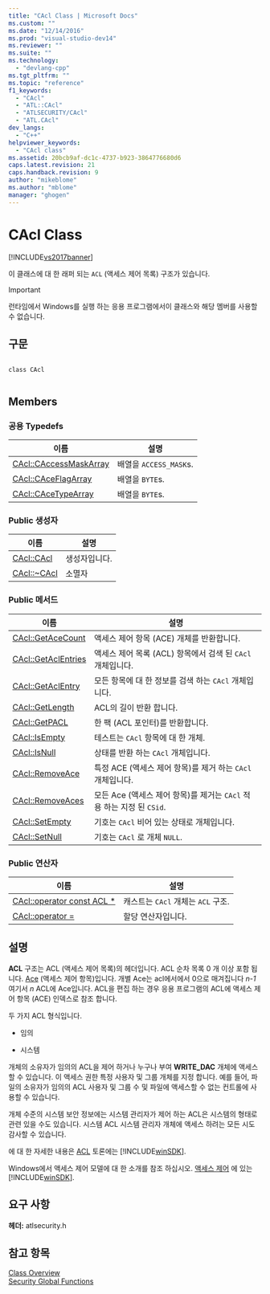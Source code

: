```yaml
---
title: "CAcl Class | Microsoft Docs"
ms.custom: ""
ms.date: "12/14/2016"
ms.prod: "visual-studio-dev14"
ms.reviewer: ""
ms.suite: ""
ms.technology: 
  - "devlang-cpp"
ms.tgt_pltfrm: ""
ms.topic: "reference"
f1_keywords: 
  - "CAcl"
  - "ATL::CAcl"
  - "ATLSECURITY/CAcl"
  - "ATL.CAcl"
dev_langs: 
  - "C++"
helpviewer_keywords: 
  - "CAcl class"
ms.assetid: 20bcb9af-dc1c-4737-b923-3864776680d6
caps.latest.revision: 21
caps.handback.revision: 9
author: "mikeblome"
ms.author: "mblome"
manager: "ghogen"
---
```

# CAcl Class
[!INCLUDE[vs2017banner](../../assembler/inline/includes/vs2017banner.md)]

이 클래스에 대 한 래퍼 되는 `ACL` \(액세스 제어 목록\) 구조가 있습니다.  
  
> [!IMPORTANT]
>  런타임에서 Windows를 실행 하는 응용 프로그램에서이 클래스와 해당 멤버를 사용할 수 없습니다.  
  
## 구문  
  
```  
  
class CAcl  
  
```  
  
## Members  
  
### 공용 Typedefs  
  
|이름|설명|  
|--------|--------|  
|[CAcl::CAccessMaskArray](../Topic/CAcl::CAccessMaskArray.md)|배열을 `ACCESS_MASK`s.|  
|[CAcl::CAceFlagArray](../Topic/CAcl::CAceFlagArray.md)|배열을 `BYTE`s.|  
|[CAcl::CAceTypeArray](../Topic/CAcl::CAceTypeArray.md)|배열을 `BYTE`s.|  
  
### Public 생성자  
  
|이름|설명|  
|--------|--------|  
|[CAcl::CAcl](../Topic/CAcl::CAcl.md)|생성자입니다.|  
|[CAcl::~CAcl](../Topic/CAcl::~CAcl.md)|소멸자|  
  
### Public 메서드  
  
|이름|설명|  
|--------|--------|  
|[CAcl::GetAceCount](../Topic/CAcl::GetAceCount.md)|액세스 제어 항목 \(ACE\) 개체를 반환합니다.|  
|[CAcl::GetAclEntries](../Topic/CAcl::GetAclEntries.md)|액세스 제어 목록 \(ACL\) 항목에서 검색 된 `CAcl` 개체입니다.|  
|[CAcl::GetAclEntry](../Topic/CAcl::GetAclEntry.md)|모든 항목에 대 한 정보를 검색 하는 `CAcl` 개체입니다.|  
|[CAcl::GetLength](../Topic/CAcl::GetLength.md)|ACL의 길이 반환 합니다.|  
|[CAcl::GetPACL](../Topic/CAcl::GetPACL.md)|한 팩 \(ACL 포인터\)를 반환합니다.|  
|[CAcl::IsEmpty](../Topic/CAcl::IsEmpty.md)|테스트는 `CAcl` 항목에 대 한 개체.|  
|[CAcl::IsNull](../Topic/CAcl::IsNull.md)|상태를 반환 하는 `CAcl` 개체입니다.|  
|[CAcl::RemoveAce](../Topic/CAcl::RemoveAce.md)|특정 ACE \(액세스 제어 항목\)를 제거 하는 `CAcl` 개체입니다.|  
|[CAcl::RemoveAces](../Topic/CAcl::RemoveAces.md)|모든 Ace \(액세스 제어 항목\)를 제거는 `CAcl` 적용 하는 지정 된 `CSid`.|  
|[CAcl::SetEmpty](../Topic/CAcl::SetEmpty.md)|기호는 `CAcl` 비어 있는 상태로 개체입니다.|  
|[CAcl::SetNull](../Topic/CAcl::SetNull.md)|기호는 `CAcl` 로 개체 `NULL`.|  
  
### Public 연산자  
  
|이름|설명|  
|--------|--------|  
|[CAcl::operator const ACL \*](../Topic/CAcl::operator%20const%20ACL%20*.md)|캐스트는 `CAcl` 개체는 `ACL` 구조.|  
|[CAcl::operator \=](../Topic/CAcl::operator%20=.md)|할당 연산자입니다.|  
  
## 설명  
 **ACL** 구조는 ACL \(액세스 제어 목록\)의 헤더입니다.  ACL 순차 목록 0 개 이상 포함 됩니다.  [Ace](http://msdn.microsoft.com/library/windows/desktop/aa374868) \(액세스 제어 항목\)입니다.  개별 Ace는 acl에서에서 0으로 매겨집니다  *n\-1*여기서  *n* ACL에 Ace입니다.  ACL을 편집 하는 경우 응용 프로그램의 ACL에 액세스 제어 항목 \(ACE\) 인덱스로 참조 합니다.  
  
 두 가지 ACL 형식입니다.  
  
-   임의  
  
-   시스템  
  
 개체의 소유자가 임의의 ACL을 제어 하거나 누구나 부여  **WRITE\_DAC** 개체에 액세스할 수 있습니다.  이 액세스 권한 특정 사용자 및 그룹 개체를 지정 합니다.  예를 들어, 파일의 소유자가 임의의 ACL 사용자 및 그룹 수 및 파일에 액세스할 수 없는 컨트롤에 사용할 수 있습니다.  
  
 개체 수준의 시스템 보안 정보에는 시스템 관리자가 제어 하는 ACL은 시스템의 형태로 관련 있을 수도 있습니다.  시스템 ACL 시스템 관리자 개체에 액세스 하려는 모든 시도 감사할 수 있습니다.  
  
 에 대 한 자세한 내용은  [ACL](http://msdn.microsoft.com/library/windows/desktop/aa374872) 토론에는 [!INCLUDE[winSDK](../../atl/includes/winsdk_md.md)].  
  
 Windows에서 액세스 제어 모델에 대 한 소개를 참조 하십시오.  [액세스 제어](http://msdn.microsoft.com/library/windows/desktop/aa374860) 에 있는 [!INCLUDE[winSDK](../../atl/includes/winsdk_md.md)].  
  
## 요구 사항  
 **헤더:** atlsecurity.h  
  
## 참고 항목  
 [Class Overview](../../atl/atl-class-overview.md)   
 [Security Global Functions](../../atl/reference/security-global-functions.md)